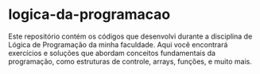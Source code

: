 # logica-da-programacao
Este repositório contém os códigos que desenvolvi durante a disciplina de Lógica de Programação da minha faculdade. Aqui você encontrará exercícios e soluções que abordam conceitos fundamentais da programação, como estruturas de controle, arrays, funções, e muito mais.
